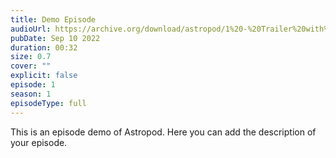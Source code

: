 ```yaml
---
title: Demo Episode
audioUrl: https://archive.org/download/astropod/1%20-%20Trailer%20with%20BG%20%28enhanced%29.mp3
pubDate: Sep 10 2022
duration: 00:32
size: 0.7
cover: ""
explicit: false
episode: 1
season: 1
episodeType: full
---
```

This is an episode demo of Astropod. Here you can add the description of your episode.